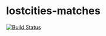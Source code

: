 # lostcities-matches

[![Build Status](https://app.travis-ci.com/lostcities-cloud/lostcities-matches.svg?branch=master)](https://app.travis-ci.com/lostcities-cloud/lostcities-matches)
